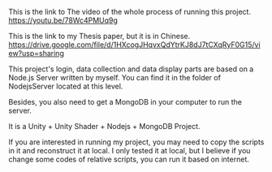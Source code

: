 This is the link to The video of the whole process of running this project.
https://youtu.be/78Wc4PMUq9g

This is the link to my Thesis paper, but it is in Chinese.
https://drive.google.com/file/d/1HXcogJHqvxQdYtrKJ8dJ7tCXqRyF0G15/view?usp=sharing

This project's login, data collection and data display parts are based on a Node.js Server written by myself. You can find it in the folder of NodejsServer located at this level. 

Besides, you also need to get a MongoDB in your computer to run the server.

It is a Unity + Unity Shader + Nodejs + MongoDB Project.

If you are interested in running my project, you may need to copy the scripts in it and reconstruct it at local. I only tested it at local, but I believe if you change some codes of relative scripts, you can run it based on internet.
